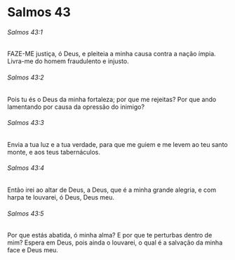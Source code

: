 # Salmos 43

###### Salmos 43:1

FAZE-ME justiça, ó Deus, e pleiteia a minha causa contra a nação ímpia. Livra-me do homem fraudulento e injusto.

###### Salmos 43:2

Pois tu és o Deus da minha fortaleza; por que me rejeitas? Por que ando lamentando por causa da opressão do inimigo?

###### Salmos 43:3

Envia a tua luz e a tua verdade, para que me guiem e me levem ao teu santo monte, e aos teus tabernáculos.

###### Salmos 43:4

Então irei ao altar de Deus, a Deus, que é a minha grande alegria, e com harpa te louvarei, ó Deus, Deus meu.

###### Salmos 43:5

Por que estás abatida, ó minha alma? E por que te perturbas dentro de mim? Espera em Deus, pois ainda o louvarei, o qual é a salvação da minha face e Deus meu.

